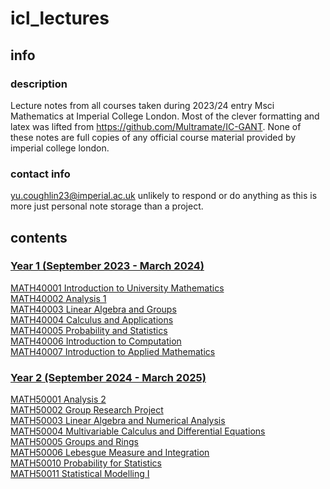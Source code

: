 # icl_lectures
## info
### description
Lecture notes from all courses taken during 2023/24 entry Msci Mathematics at Imperial College London. Most of the clever formatting and latex was lifted from https://github.com/Multramate/IC-GANT. None of these notes are full copies of any official course material provided by imperial college london.
### contact info
yu.coughlin23@imperial.ac.uk unlikely to respond or do anything as this is more just personal note storage than a project.

## contents
### [Year 1 (September 2023 - March 2024)](https://www.imperial.ac.uk/media/imperial-college/faculty-of-natural-sciences/department-of-mathematics/public/study/Mathematics-Undergraduate-Programme-Handbook-2022-23.pdf)
[MATH40001 Introduction to University Mathematics](https://github.com/Yusername05/icl_lectures/tree/main/MATH40001%20Introduction%20to%20University%20Mathematics)  
[MATH40002 Analysis 1](https://github.com/Yusername05/icl_lectures/tree/main/MATH40002%20Analysis%201)  
[MATH40003 Linear Algebra and Groups](https://github.com/Yusername05/icl_lectures/tree/main/MATH40003%20Linear%20Algebra%20and%20Groups)  
[MATH40004 Calculus and Applications](https://github.com/Yusername05/icl_lectures/tree/main/MATH40004%20Calculus%20and%20Applications)  
[MATH40005 Probability and Statistics](https://github.com/Yusername05/icl_lectures/tree/main/MATH40005%20Probability%20and%20Statistics)  
[MATH40006 Introduction to Computation](https://github.com/Yusername05/icl_lectures/tree/main/MATH40006%20Introduction%20to%20Computation)  
[MATH40007 Introduction to Applied Mathematics](https://github.com/Yusername05/icl_lectures/tree/main/MATH40007%20Introduction%20to%20Applied%20Mathematics)  
### [Year 2 (September 2024 - March 2025)](https://www.imperial.ac.uk/media/imperial-college/faculty-of-natural-sciences/department-of-mathematics/public/study/year2moduleguide2223v2.pdf)
[MATH50001 Analysis 2]()  
[MATH50002 Group Research Project]()  
[MATH50003 Linear Algebra and Numerical Analysis]()  
[MATH50004 Multivariable Calculus and Differential Equations]()  
[MATH50005 Groups and Rings]()  
[MATH50006 Lebesgue Measure and Integration]()  
[MATH50010 Probability for Statistics]()  
[MATH50011 Statistical Modelling I]()  
